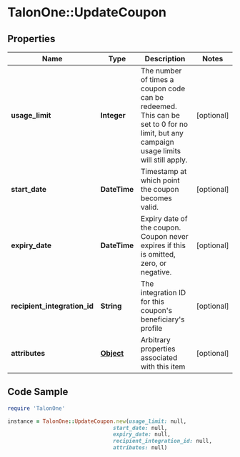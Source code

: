 # TalonOne::UpdateCoupon

## Properties

Name | Type | Description | Notes
------------ | ------------- | ------------- | -------------
**usage_limit** | **Integer** | The number of times a coupon code can be redeemed. This can be set to 0 for no limit, but any campaign usage limits will still apply.  | [optional] 
**start_date** | **DateTime** | Timestamp at which point the coupon becomes valid. | [optional] 
**expiry_date** | **DateTime** | Expiry date of the coupon. Coupon never expires if this is omitted, zero, or negative. | [optional] 
**recipient_integration_id** | **String** | The integration ID for this coupon&#39;s beneficiary&#39;s profile | [optional] 
**attributes** | [**Object**](.md) | Arbitrary properties associated with this item | [optional] 

## Code Sample

```ruby
require 'TalonOne'

instance = TalonOne::UpdateCoupon.new(usage_limit: null,
                                 start_date: null,
                                 expiry_date: null,
                                 recipient_integration_id: null,
                                 attributes: null)
```


